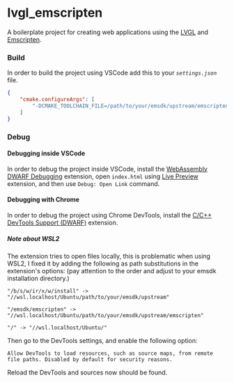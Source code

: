 # lvgl_emscripten
A boilerplate project for creating web applications using the [LVGL](https://lvgl.io/) and [Emscripten](https://emscripten.org/).

### Build
In order to build the project using VSCode add this to your _`settings.json`_ file.
``` json
{
    "cmake.configureArgs": [
        "-DCMAKE_TOOLCHAIN_FILE=/path/to/your/emsdk/upstream/emscripten/cmake/Modules/Platform/Emscripten.cmake"
    ]
}
```
### Debug
#### Debugging inside VSCode
In order to debug the project inside VSCode, install the [WebAssembly DWARF Debugging](https://marketplace.visualstudio.com/items?itemName=ms-vscode.wasm-dwarf-debugging) extension, open `index.html` using [Live Preview](https://marketplace.visualstudio.com/items?itemName=ms-vscode.live-server) extension, and then use `Debug: Open Link` command.
#### Debugging with Chrome
In order to debug the project using Chrome DevTools, install the [C/C++ DevTools Support (DWARF)](https://chromewebstore.google.com/detail/cc++-devtools-support-dwa/pdcpmagijalfljmkmjngeonclgbbannb) extension.
##### Note about WSL2
The extension tries to open files locally, this is problematic when using WSL2, I fixed it by adding the following as path substitutions in the extension's options: (pay attention to the order and adjust to your emsdk installation directory.)

```
"/b/s/w/ir/x/w/install" -> "//wsl.localhost/Ubuntu/path/to/your/emsdk/upstream"

"/emsdk/emscripten" -> "//wsl.localhost/Ubuntu/path/to/your/emsdk/upstream/emscripten"

"/" -> "//wsl.localhost/Ubuntu/"
```
Then go to the DevTools settings, and enable the following option:
```
Allow DevTools to load resources, such as source maps, from remote file paths. Disabled by default for security reasons.
```
Reload the DevTools and sources now should be found.
